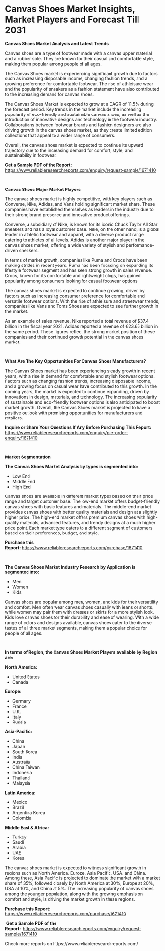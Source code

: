 <p><h1>Canvas Shoes Market Insights, Market Players and Forecast Till 2031</h1></p><p><strong>Canvas Shoes Market Analysis and Latest Trends</strong></p>
<p><p>Canvas shoes are a type of footwear made with a canvas upper material and a rubber sole. They are known for their casual and comfortable style, making them popular among people of all ages.</p><p>The Canvas Shoes market is experiencing significant growth due to factors such as increasing disposable income, changing fashion trends, and a growing preference for comfortable footwear. The rise of athleisure wear and the popularity of sneakers as a fashion statement have also contributed to the increasing demand for canvas shoes.</p><p>The Canvas Shoes Market is expected to grow at a CAGR of 11.5% during the forecast period. Key trends in the market include the increasing popularity of eco-friendly and sustainable canvas shoes, as well as the introduction of innovative designs and technology in the footwear industry. Collaborations between footwear brands and fashion designers are also driving growth in the canvas shoes market, as they create limited edition collections that appeal to a wider range of consumers.</p><p>Overall, the canvas shoes market is expected to continue its upward trajectory due to the increasing demand for comfort, style, and sustainability in footwear.</p></p>
<p><strong>Get a Sample PDF of the Report:&nbsp;</strong> <a href="https://www.reliableresearchreports.com/enquiry/request-sample/1671410">https://www.reliableresearchreports.com/enquiry/request-sample/1671410</a></p>
<p>&nbsp;</p>
<p><strong>Canvas Shoes Major Market Players</strong></p>
<p><p>The canvas shoes market is highly competitive, with key players such as Converse, Nike, Adidas, and Vans holding significant market share. These companies have established themselves as leaders in the industry due to their strong brand presence and innovative product offerings.</p><p>Converse, a subsidiary of Nike, is known for its iconic Chuck Taylor All Star sneakers and has a loyal customer base. Nike, on the other hand, is a global leader in athletic footwear and apparel, with a diverse product range catering to athletes of all levels. Adidas is another major player in the canvas shoes market, offering a wide variety of stylish and performance-driven sneakers.</p><p>In terms of market growth, companies like Puma and Crocs have been making strides in recent years. Puma has been focusing on expanding its lifestyle footwear segment and has seen strong growth in sales revenue. Crocs, known for its comfortable and lightweight clogs, has gained popularity among consumers looking for casual footwear options.</p><p>The canvas shoes market is expected to continue growing, driven by factors such as increasing consumer preference for comfortable and versatile footwear options. With the rise of athleisure and streetwear trends, companies like Vans and Toms Shoes are expected to see further growth in the market.</p><p>As an example of sales revenue, Nike reported a total revenue of $37.4 billion in the fiscal year 2021. Adidas reported a revenue of €23.65 billion in the same period. These figures reflect the strong market position of these companies and their continued growth potential in the canvas shoes market.</p></p>
<p>&nbsp;</p>
<p><strong>What Are The Key Opportunities For Canvas Shoes Manufacturers?</strong></p>
<p><p>The Canvas Shoes market has been experiencing steady growth in recent years, with a rise in demand for comfortable and stylish footwear options. Factors such as changing fashion trends, increasing disposable income, and a growing focus on casual wear have contributed to this growth. In the coming years, the market is expected to continue expanding, driven by innovations in design, materials, and technology. The increasing popularity of sustainable and eco-friendly footwear options is also anticipated to boost market growth. Overall, the Canvas Shoes market is projected to have a positive outlook with promising opportunities for manufacturers and retailers.</p></p>
<p><strong>Inquire or Share Your Questions If Any Before Purchasing This Report:</strong> <a href="https://www.reliableresearchreports.com/enquiry/pre-order-enquiry/1671410">https://www.reliableresearchreports.com/enquiry/pre-order-enquiry/1671410</a></p>
<p>&nbsp;</p>
<p><strong>Market Segmentation</strong></p>
<p><strong>The Canvas Shoes Market Analysis by types is segmented into:</strong></p>
<p><ul><li>Low End</li><li>Middle End</li><li>High End</li></ul></p>
<p><p>Canvas shoes are available in different market types based on their price range and target customer base. The low-end market offers budget-friendly canvas shoes with basic features and materials. The middle-end market provides canvas shoes with better quality materials and design at a slightly higher price. The high-end market offers premium canvas shoes with high-quality materials, advanced features, and trendy designs at a much higher price point. Each market type caters to a different segment of customers based on their preferences, budget, and style.</p></p>
<p><strong>Purchase this Report:&nbsp;</strong><a href="https://www.reliableresearchreports.com/purchase/1671410">https://www.reliableresearchreports.com/purchase/1671410</a></p>
<p>&nbsp;</p>
<p><strong>The Canvas Shoes Market Industry Research by Application is segmented into:</strong></p>
<p><ul><li>Men</li><li>Women</li><li>Kids</li></ul></p>
<p><p>Canvas shoes are popular among men, women, and kids for their versatility and comfort. Men often wear canvas shoes casually with jeans or shorts, while women may pair them with dresses or skirts for a more stylish look. Kids love canvas shoes for their durability and ease of wearing. With a wide range of colors and designs available, canvas shoes cater to the diverse tastes of all three market segments, making them a popular choice for people of all ages.</p></p>
<p>&nbsp;</p>
<p><strong>In terms of Region, the Canvas Shoes Market Players available by Region are:</strong></p>
<p>
    <p> <strong> North America: </strong>
        <ul>
            <li>United States</li>
            <li>Canada</li>
        </ul>
        </p> 
    <p> <strong> Europe: </strong>
        <ul>
            <li>Germany</li>
            <li>France</li>
            <li>U.K.</li>
            <li>Italy</li>
            <li>Russia</li>
        </ul>
        </p> 
    <p> <strong> Asia-Pacific: </strong>
        <ul>
            <li>China</li>
            <li>Japan</li>
            <li>South Korea</li>
            <li>India</li>
            <li>Australia</li>
            <li>China Taiwan</li>
            <li>Indonesia</li>
            <li>Thailand</li>
            <li>Malaysia</li>
        </ul>
        </p> 
    <p> <strong> Latin America: </strong>
        <ul>
            <li>Mexico</li>
            <li>Brazil</li>
            <li>Argentina Korea</li>
            <li>Colombia</li>
        </ul>
        </p> 
    <p> <strong> Middle East & Africa: </strong>
        <ul>
            <li>Turkey</li>
            <li>Saudi</li>
            <li>Arabia</li>
            <li>UAE</li>
            <li>Korea</li>
        </ul>
    </p>
    </p>
<p><p>The canvas shoes market is expected to witness significant growth in regions such as North America, Europe, Asia Pacific, USA, and China. Among these, Asia Pacific is projected to dominate the market with a market share of 35%, followed closely by North America at 30%, Europe at 20%, USA at 10%, and China at 5%. The increasing popularity of canvas shoes among the younger population, along with the growing emphasis on comfort and style, is driving the market growth in these regions.</p></p>
<p><strong>Purchase this Report: </strong><a href="https://www.reliableresearchreports.com/purchase/1671410">https://www.reliableresearchreports.com/purchase/1671410</a></p>
<p>&nbsp;<strong>Get a Sample PDF of the Report:&nbsp;&nbsp;</strong><a href="https://www.reliableresearchreports.com/enquiry/request-sample/1671410">https://www.reliableresearchreports.com/enquiry/request-sample/1671410</a></p>
<p><strong></strong></p>
<p>Check more reports on https://www.reliableresearchreports.com/</p>